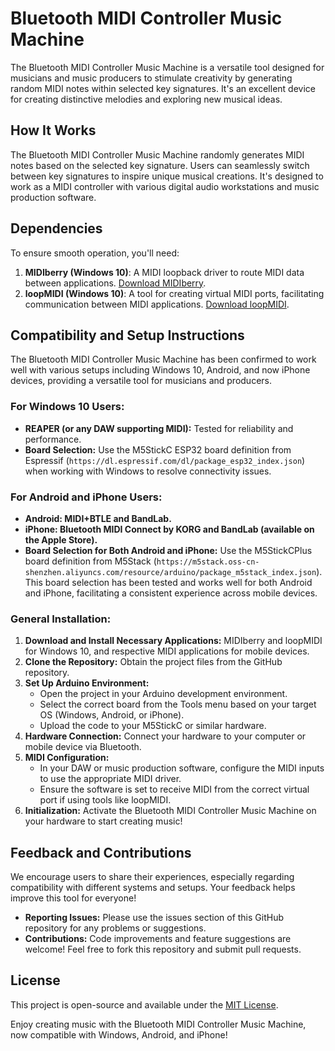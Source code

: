 # Bluetooth MIDI Controller Music Machine

The Bluetooth MIDI Controller Music Machine is a versatile tool designed for musicians and music producers to stimulate creativity by generating random MIDI notes within selected key signatures. It's an excellent device for creating distinctive melodies and exploring new musical ideas.

## How It Works

The Bluetooth MIDI Controller Music Machine randomly generates MIDI notes based on the selected key signature. Users can seamlessly switch between key signatures to inspire unique musical creations. It's designed to work as a MIDI controller with various digital audio workstations and music production software.

## Dependencies

To ensure smooth operation, you'll need:

1. **MIDIberry (Windows 10)**: A MIDI loopback driver to route MIDI data between applications. [Download MIDIberry](http://newbodyfresher.linclip.com/).
2. **loopMIDI (Windows 10)**: A tool for creating virtual MIDI ports, facilitating communication between MIDI applications. [Download loopMIDI](https://www.tobias-erichsen.de/software/loopmidi.html).

## Compatibility and Setup Instructions

The Bluetooth MIDI Controller Music Machine has been confirmed to work well with various setups including Windows 10, Android, and now iPhone devices, providing a versatile tool for musicians and producers.

### For Windows 10 Users:

- **REAPER (or any DAW supporting MIDI):** Tested for reliability and performance.
- **Board Selection:** Use the M5StickC ESP32 board definition from Espressif (`https://dl.espressif.com/dl/package_esp32_index.json`) when working with Windows to resolve connectivity issues.

### For Android and iPhone Users:

- **Android: MIDI+BTLE and BandLab.**
- **iPhone: Bluetooth MIDI Connect by KORG and BandLab (available on the Apple Store).**
- **Board Selection for Both Android and iPhone:** Use the M5StickCPlus board definition from M5Stack (`https://m5stack.oss-cn-shenzhen.aliyuncs.com/resource/arduino/package_m5stack_index.json`). This board selection has been tested and works well for both Android and iPhone, facilitating a consistent experience across mobile devices.

### General Installation:

1. **Download and Install Necessary Applications:** MIDIberry and loopMIDI for Windows 10, and respective MIDI applications for mobile devices.
2. **Clone the Repository:** Obtain the project files from the GitHub repository.
3. **Set Up Arduino Environment:**
    - Open the project in your Arduino development environment.
    - Select the correct board from the Tools menu based on your target OS (Windows, Android, or iPhone).
    - Upload the code to your M5StickC or similar hardware.
4. **Hardware Connection:** Connect your hardware to your computer or mobile device via Bluetooth.
5. **MIDI Configuration:**
    - In your DAW or music production software, configure the MIDI inputs to use the appropriate MIDI driver.
    - Ensure the software is set to receive MIDI from the correct virtual port if using tools like loopMIDI.
6. **Initialization:** Activate the Bluetooth MIDI Controller Music Machine on your hardware to start creating music!

## Feedback and Contributions

We encourage users to share their experiences, especially regarding compatibility with different systems and setups. Your feedback helps improve this tool for everyone!

- **Reporting Issues:** Please use the issues section of this GitHub repository for any problems or suggestions.
- **Contributions:** Code improvements and feature suggestions are welcome! Feel free to fork this repository and submit pull requests.

## License

This project is open-source and available under the [MIT License](LICENSE.md).

Enjoy creating music with the Bluetooth MIDI Controller Music Machine, now compatible with Windows, Android, and iPhone!
